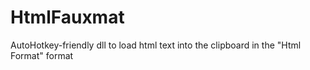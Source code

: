 # HtmlFauxmat
AutoHotkey-friendly dll to load html text into the clipboard in the "Html Format" format

